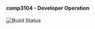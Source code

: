 #### comp3104 - Developer Operation

![Build Status](https://app.travis-ci.com/Bajorum/comp3104.svg?token=o9xsgHApr55ZaucexXys&branch=main)
